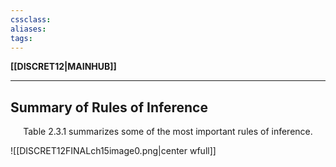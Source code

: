 ```yaml
---
cssclass:
aliases:
tags:
---
```

**[[DISCRET12|MAINHUB]]**

---
## Summary of Rules of Inference
<center>Table 2.3.1 summarizes some of the most important rules of inference.</center>

![[DISCRET12FINALch15image0.png|center wfull]]
